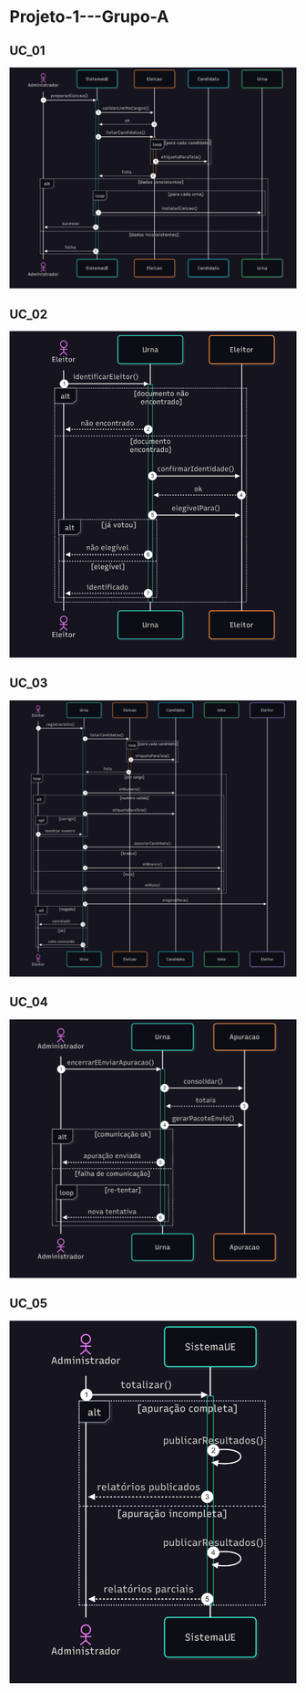 # Projeto-1---Grupo-A


## UC_01


<img src="https://github.com/koiamagabriel/Projeto-1---Grupo-A/blob/main/sequencia1.png"
     alt="Diagrama de sequencia 1">

## UC_02


<img src="https://github.com/koiamagabriel/Projeto-1---Grupo-A/blob/main/sequencia2.png"
     alt="Diagrama de sequencia 2">

## UC_03

<img src="https://github.com/koiamagabriel/Projeto-1---Grupo-A/blob/main/sequencia3.png"
     alt="Diagrama de sequencia 3">



## UC_04

<img src="https://github.com/koiamagabriel/Projeto-1---Grupo-A/blob/main/sequencia4.png"
     alt="Diagrama de sequencia 4">



## UC_05
<img src="https://github.com/koiamagabriel/Projeto-1---Grupo-A/blob/main/sequencia5.png"
     alt="Diagrama de sequencia 5">


